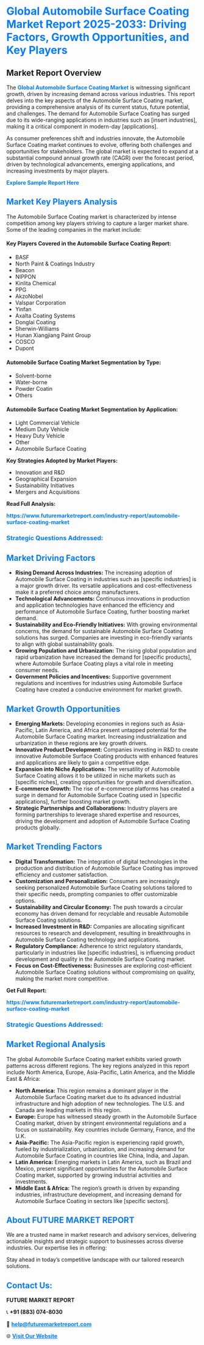 <h1 style="color: #007BFF;">Global Automobile Surface Coating Market Report 2025-2033: Driving Factors, Growth Opportunities, and Key Players</h1>

<section id="overview">
<h2>Market Report Overview</h2>
<p>The <a href="https://www.futuremarketreport.com/industry-report/automobile-surface-coating-market" style="color: #007BFF; text-decoration: none;"><strong>Global Automobile Surface Coating Market</strong></a> is witnessing significant growth, driven by increasing demand across various industries. This report delves into the key aspects of the Automobile Surface Coating market, providing a comprehensive analysis of its current status, future potential, and challenges. The demand for Automobile Surface Coating has surged due to its wide-ranging applications in industries such as [insert industries], making it a critical component in modern-day [applications].</p>
<p>As consumer preferences shift and industries innovate, the Automobile Surface Coating market continues to evolve, offering both challenges and opportunities for stakeholders. The global market is expected to expand at a substantial compound annual growth rate (CAGR) over the forecast period, driven by technological advancements, emerging applications, and increasing investments by major players.</p>
</section>

<section id="overview">
<p><a href="https://www.futuremarketreport.com/request-sample/reportId=126715" style="color: #007BFF; text-decoration: none;"><strong>Explore Sample Report Here</strong></a></p>
</section>

<section id="key-players">
<h2 style="color: #007BFF;">Market Key Players Analysis</h2>
<p>The Automobile Surface Coating market is characterized by intense competition among key players striving to capture a larger market share. Some of the leading companies in the market include:</p>
<h4>Key Players Covered in the Automobile Surface Coating Report:</h4>
<ul><li>BASF</li><li>North Paint &amp; Coatings Industry</li><li>Beacon</li><li>NIPPON</li><li>Kinlita Chemical</li><li>PPG</li><li>AkzoNobel</li><li>Valspar Corporation</li><li>Yinfan</li><li>Axalta Coating Systems</li><li>Donglai Coating</li><li>Sherwin-Williams</li><li>Hunan Xiangjiang Paint Group</li><li>COSCO</li><li>Dupont</li></ul>
<h4>Automobile Surface Coating Market Segmentation by Type:</h4>
<ul><li>Solvent-borne</li><li>Water-borne</li><li>Powder Coatin</li><li>Others</li></ul>

<h4>Automobile Surface Coating Market Segmentation by Application:</h4>
<ul><li>Light Commercial Vehicle</li><li>Medium Duty Vehicle</li><li>Heavy Duty Vehicle</li><li>Other</li><li>Automobile Surface Coating</li></ul>
<p><strong>Key Strategies Adopted by Market Players:</strong></p>
<ul>
<li>Innovation and R&D</li>
<li>Geographical Expansion</li>
<li>Sustainability Initiatives</li>
<li>Mergers and Acquisitions</li>
</ul>
</section>

<section>
<p><strong>Read Full Analysis: </strong></p><a href="https://www.futuremarketreport.com/industry-report/automobile-surface-coating-market" style="color: #007BFF; text-decoration: none;"><strong>https://www.futuremarketreport.com/industry-report/automobile-surface-coating-market</strong></a>
<h3 style="color: #007BFF;">Strategic Questions Addressed:</h3>
</section>

<section id="driving-factors">
<h2 style="color: #007BFF;">Market Driving Factors</h2>
<ul>
<li><strong>Rising Demand Across Industries:</strong> The increasing adoption of Automobile Surface Coating in industries such as [specific industries] is a major growth driver. Its versatile applications and cost-effectiveness make it a preferred choice among manufacturers.</li>
<li><strong>Technological Advancements:</strong> Continuous innovations in production and application technologies have enhanced the efficiency and performance of Automobile Surface Coating, further boosting market demand.</li>
<li><strong>Sustainability and Eco-Friendly Initiatives:</strong> With growing environmental concerns, the demand for sustainable Automobile Surface Coating solutions has surged. Companies are investing in eco-friendly variants to align with global sustainability goals.</li>
<li><strong>Growing Population and Urbanization:</strong> The rising global population and rapid urbanization have increased the demand for [specific products], where Automobile Surface Coating plays a vital role in meeting consumer needs.</li>
<li><strong>Government Policies and Incentives:</strong> Supportive government regulations and incentives for industries using Automobile Surface Coating have created a conducive environment for market growth.</li>
</ul>
</section>

<section id="growth-opportunities">
<h2 style="color: #007BFF;">Market Growth Opportunities</h2>
<ul>
<li><strong>Emerging Markets:</strong> Developing economies in regions such as Asia-Pacific, Latin America, and Africa present untapped potential for the Automobile Surface Coating market. Increasing industrialization and urbanization in these regions are key growth drivers.</li>
<li><strong>Innovative Product Development:</strong> Companies investing in R&D to create innovative Automobile Surface Coating products with enhanced features and applications are likely to gain a competitive edge.</li>
<li><strong>Expansion into Niche Applications:</strong> The versatility of Automobile Surface Coating allows it to be utilized in niche markets such as [specific niches], creating opportunities for growth and diversification.</li>
<li><strong>E-commerce Growth:</strong> The rise of e-commerce platforms has created a surge in demand for Automobile Surface Coating used in [specific applications], further boosting market growth.</li>
<li><strong>Strategic Partnerships and Collaborations:</strong> Industry players are forming partnerships to leverage shared expertise and resources, driving the development and adoption of Automobile Surface Coating products globally.</li>
</ul>
</section>

<section id="trending-factors">
<h2 style="color: #007BFF;">Market Trending Factors</h2>
<ul>
<li><strong>Digital Transformation:</strong> The integration of digital technologies in the production and distribution of Automobile Surface Coating has improved efficiency and customer satisfaction.</li>
<li><strong>Customization and Personalization:</strong> Consumers are increasingly seeking personalized Automobile Surface Coating solutions tailored to their specific needs, prompting companies to offer customizable options.</li>
<li><strong>Sustainability and Circular Economy:</strong> The push towards a circular economy has driven demand for recyclable and reusable Automobile Surface Coating solutions.</li>
<li><strong>Increased Investment in R&D:</strong> Companies are allocating significant resources to research and development, resulting in breakthroughs in Automobile Surface Coating technology and applications.</li>
<li><strong>Regulatory Compliance:</strong> Adherence to strict regulatory standards, particularly in industries like [specific industries], is influencing product development and quality in the Automobile Surface Coating market.</li>
<li><strong>Focus on Cost-Effectiveness:</strong> Businesses are exploring cost-efficient Automobile Surface Coating solutions without compromising on quality, making the market more competitive.</li>
</ul>
</section>

<section>
<p><strong>Get Full Report: </strong></p><a href="https://www.futuremarketreport.com/industry-report/automobile-surface-coating-market" style="color: #007BFF; text-decoration: none;"><strong>https://www.futuremarketreport.com/industry-report/automobile-surface-coating-market</strong></a>
<h3 style="color: #007BFF;">Strategic Questions Addressed:</h3>
</section>


<section id="regional-analysis">
<h2 style="color: #007BFF;">Market Regional Analysis</h2>
<p>The global Automobile Surface Coating market exhibits varied growth patterns across different regions. The key regions analyzed in this report include North America, Europe, Asia-Pacific, Latin America, and the Middle East & Africa:</p>
<ul>
<li><strong>North America:</strong> This region remains a dominant player in the Automobile Surface Coating market due to its advanced industrial infrastructure and high adoption of new technologies. The U.S. and Canada are leading markets in this region.</li>
<li><strong>Europe:</strong> Europe has witnessed steady growth in the Automobile Surface Coating market, driven by stringent environmental regulations and a focus on sustainability. Key countries include Germany, France, and the U.K.</li>
<li><strong>Asia-Pacific:</strong> The Asia-Pacific region is experiencing rapid growth, fueled by industrialization, urbanization, and increasing demand for Automobile Surface Coating in countries like China, India, and Japan.</li>
<li><strong>Latin America:</strong> Emerging markets in Latin America, such as Brazil and Mexico, present significant opportunities for the Automobile Surface Coating market, supported by growing industrial activities and investments.</li>
<li><strong>Middle East & Africa:</strong> The region’s growth is driven by expanding industries, infrastructure development, and increasing demand for Automobile Surface Coating in sectors like [specific sectors].</li>
</ul>
</section>

<footer>
<h2 style="color: #007BFF;">About FUTURE MARKET REPORT</h2>
<p>We are a trusted name in market research and advisory services, delivering actionable insights and strategic support to businesses across diverse industries. Our expertise lies in offering:</p>

<p>Stay ahead in today’s competitive landscape with our tailored research solutions.</p>

<h2 style="color: #007BFF;">Contact Us:</h2>
<p><strong>FUTURE MARKET REPORT</strong></p>
<p>📞 <strong>+91 (883) 074-8030</strong></p>
<p>📧 <strong><a href="mailto:help@futuremarketreport.com" style="color: #007BFF;">help@futuremarketreport.com</a></strong></p>
<p>🌐 <strong><a href="https://www.futuremarketreport.com/" style="color: #007BFF;">Visit Our Website</a></strong></p>
</footer>